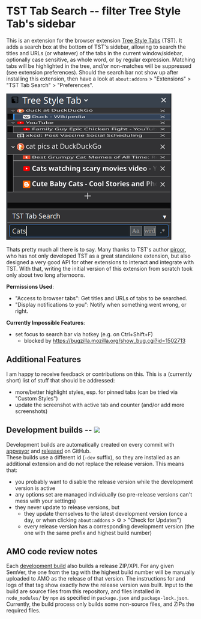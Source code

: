 
# TST Tab Search -- filter Tree Style Tab's sidebar

This is an extension for the browser extension [Tree Style Tabs](https://github.com/piroor/treestyletab#readme) (TST). It adds a search box at the bottom of TST's sidebar, allowing to search the titles and URLs (or whatever) of the tabs in the current window/sidebar, optionally case sensitive, as whole word, or by regular expression.
Matching tabs will be highlighted in the tree, and/or non-matches will be suppressed (see extension preferences).
Should the search bar not show up after installing this extension, then have a look at `about:addons` > "Extensions" > "TST Tab Search" > "Preferences".

![Searching for Cats](./resources/screenshot.png)

Thats pretty much all there is to say.
Many thanks to TST's author [piroor](https://github.com/piroor), who has not only developed TST as a great standalone extension, but also designed a very good API for other extensions to interact and integrate with TST. With that, writing the initial version of this extension from scratch took only about two long afternoons.

<b>Permissions Used</b>:

- "Access to browser tabs": Get titles and URLs of tabs to be searched.
- "Display notifications to you": Notify when something went wrong, or right.

<b>Currently Impossible Features</b>:

* set focus to search bar via hotkey (e.g. on Ctrl+Shift+F)
	* blocked by https://bugzilla.mozilla.org/show_bug.cgi?id=1502713

<!-- NOTE: AMO keeps line breaks within paragraphs ... -->


## Additional Features

I am happy to receive feedback or contributions on this. This is a (currently short) list of stuff that should be addressed:

* more/better highlight styles, esp. for pinned tabs (can be tried via "Custom Styles")
* update the screenshot with active tab and counter (and/or add more screenshots)


## Development builds -- [![](https://ci.appveyor.com/api/projects/status/github/NiklasGollenstede/tst-search?svg=true)](https://ci.appveyor.com/project/NiklasGollenstede/tst-search)

Development builds are automatically created on every commit with [appveyor](https://ci.appveyor.com/project/NiklasGollenstede/tst-search/history) and [released](https://github.com/NiklasGollenstede/tst-search/releases) on GitHub.\
These builds use a different id (`-dev` suffix), so they are installed as an additional extension and do not replace the release version. This means that:
 * you probably want to disable the release version while the development version is active
 * any options set are managed individually (so pre-release versions can't mess with your settings)
 * they never update to release versions, but
    * they update themselves to the latest development version (once a day, or when clicking `about:addons` > ⚙ > "Check for Updates")
    * every release version has a corresponding development version (the one with the same prefix and highest build number)


##  AMO code review notes

Each [development build](#development-builds) also builds a release ZIP/XPI. For any given SemVer, the one from the tag with the highest build number will be manually uploaded to AMO as the release of that version.
The instructions for and logs of that tag show exactly how the release version was built.
Input to the build are source files from this repository, and files installed in `node_modules/` by `npm` as specified in `package.json` and `package-lock.json`.
Currently, the build process only builds some non-source files, and ZIPs the required files.
